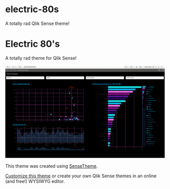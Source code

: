 # electric-80s
A totally rad Qlik Sense theme!


# Electric 80's
A totally rad theme for Qlik Sense!

![preview](/preview.png)

This theme was created using [SenseTheme](https://sensetheme.com).

[Customize this theme](https://sensetheme.com/edit/5aabfd0fbe1a68155e395fa4) or create your own Qlik Sense themes in an online (and free!) WYSIWYG editor.
